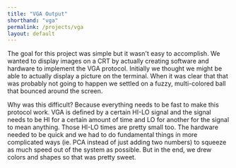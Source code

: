 ```yaml
---
title: "VGA Output"
shorthand: "vga"
permalink: /projects/vga
layout: default
---
```

The goal for this project was simple but it wasn't easy to accomplish. We wanted to display images on a CRT by actually creating software and hardware to implement the VGA protocol. Initially we thought we might be able to actually display a picture on the terminal. When it was clear that that was probably not going to happen we settled on a fuzzy, multi-colored ball that bounced around the screen.

Why was this difficult? Because everything needs to be fast to make this protocol work. VGA is defined by a certain HI-LO signal and the signal needs to be HI for a certain amount of time and LO for another for the signal to mean anything. Those HI-LO times are pretty small too. The hardware needed to be quick and we had to do fundamental things in more complicated ways (ie. PCA instead of just adding two numbers) to squeeze as much speed out of the system as possible. But in the end, we drew colors and shapes so that was pretty sweet.